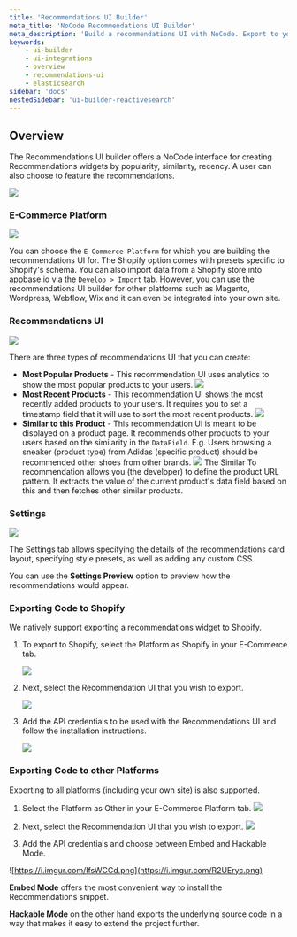 ```yaml
---
title: 'Recommendations UI Builder'
meta_title: 'NoCode Recommendations UI Builder'
meta_description: 'Build a recommendations UI with NoCode. Export to your favorite E-Commerce Platform or your own site.'
keywords:
	- ui-builder
    - ui-integrations
    - overview
    - recommendations-ui
    - elasticsearch
sidebar: 'docs'
nestedSidebar: 'ui-builder-reactivesearch'
---
```


## Overview

The Recommendations UI builder offers a NoCode interface for creating Recommendations widgets by popularity, similarity, recency. A user can also choose to feature the recommendations.

![](https://i.imgur.com/3uq5Ndm.png)

### E-Commerce Platform

![](https://i.imgur.com/kmpsrZA.png)

You can choose the `E-Commerce Platform` for which you are building the recommendations UI for. The Shopify option comes with presets specific to Shopify's schema. You can also import data from a Shopify store into appbase.io via the `Develop > Import` tab. However, you can use the recommendations UI builder for other platforms such as Magento, Wordpress, Webflow, Wix and it can even be integrated into your own site.


### Recommendations UI

![](https://i.imgur.com/Vredm1F.png)

There are three types of recommendations UI that you can create:
- **Most Popular Products** - This recommendation UI uses analytics to show the most popular products to your users.
	![](https://i.imgur.com/TgUgVNG.png)
- **Most Recent Products** - This recommendation UI shows the most recently added products to your users. It requires you to set a timestamp field that it will use to sort the most recent products.
	![](https://i.imgur.com/ZNTaWpa.png)
- **Similar to this Product** - This recommendation UI is meant to be displayed on a product page. It recommends other products to your users based on the similarity in the `DataField`. E.g. Users browsing a sneaker (product type) from Adidas (specific product) should be recommended other shoes from other brands.
	![](https://i.imgur.com/E2x6vpX.png)
	The Similar To recommendation allows you (the developer) to define the product URL pattern. It extracts the value of the current product's data field based on this and then fetches other similar products.


### Settings

![](https://i.imgur.com/5mIjz1G.png)

The Settings tab allows specifying the details of the recommendations card layout, specifying style presets, as well as adding any custom CSS.

You can use the **Settings Preview** option to preview how the recommendations would appear.

### Exporting Code to Shopify

We natively support exporting a recommendations widget to Shopify.

1. To export to Shopify, select the Platform as Shopify in your E-Commerce tab.

	![](https://i.imgur.com/CKrAqW5.png)

2. Next, select the Recommendation UI that you wish to export.

	![](https://i.imgur.com/tfJcHZ0.png)

3. Add the API credentials to be used with the Recommendations UI and follow the installation instructions.

	![](https://i.imgur.com/f1GdPFt.png)

### Exporting Code to other Platforms

Exporting to all platforms (including your own site) is also supported.

1. Select the Platform as Other in your E-Commerce Platform tab.
	![](https://i.imgur.com/xCNgQA7.png)

2. Next, select the Recommendation UI that you wish to export.
	![](https://i.imgur.com/tfJcHZ0.png)

3. Add the API credentials and choose between Embed and Hackable Mode.

![https://i.imgur.com/IfsWCCd.png](https://i.imgur.com/R2UEryc.png)

**Embed Mode** offers the most convenient way to install the Recommendations snippet.

**Hackable Mode** on the other hand exports the underlying source code in a way that makes it easy to extend the project further.
